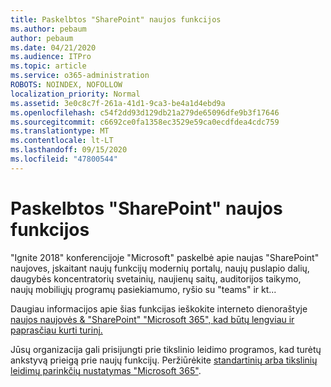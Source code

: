 ```yaml
---
title: Paskelbtos "SharePoint" naujos funkcijos
ms.author: pebaum
author: pebaum
ms.date: 04/21/2020
ms.audience: ITPro
ms.topic: article
ms.service: o365-administration
ROBOTS: NOINDEX, NOFOLLOW
localization_priority: Normal
ms.assetid: 3e0c8c7f-261a-41d1-9ca3-be4a1d4ebd9a
ms.openlocfilehash: c54f2dd93d129db21a279de65096dfe9b3f17646
ms.sourcegitcommit: c6692ce0fa1358ec3529e59ca0ecdfdea4cdc759
ms.translationtype: MT
ms.contentlocale: lt-LT
ms.lasthandoff: 09/15/2020
ms.locfileid: "47800544"
---
```

# <a name="sharepoint-new-features-announced"></a>Paskelbtos "SharePoint" naujos funkcijos

"Ignite 2018" konferencijoje "Microsoft" paskelbė apie naujas "SharePoint" naujoves, įskaitant naujų funkcijų modernių portalų, naujų puslapio dalių, daugybės koncentratorių svetainių, naujienų saitų, auditorijos taikymo, naujų mobiliųjų programų pasiekiamumo, ryšio su "teams" ir kt...
  
Daugiau informacijos apie šias funkcijas ieškokite interneto dienoraštyje [naujos naujovės &amp; "SharePoint" "Microsoft 365", kad būtų lengviau ir paprasčiau kurti turinį.](https://go.microsoft.com/fwlink/?linkid=2026502)
  
Jūsų organizacija gali prisijungti prie tikslinio leidimo programos, kad turėtų ankstyvą prieigą prie naujų funkcijų. Peržiūrėkite [standartinių arba tikslinių leidimų parinkčių nustatymas "Microsoft 365"](https://docs.microsoft.com/microsoft-365/admin/manage/release-options-in-office-365).
